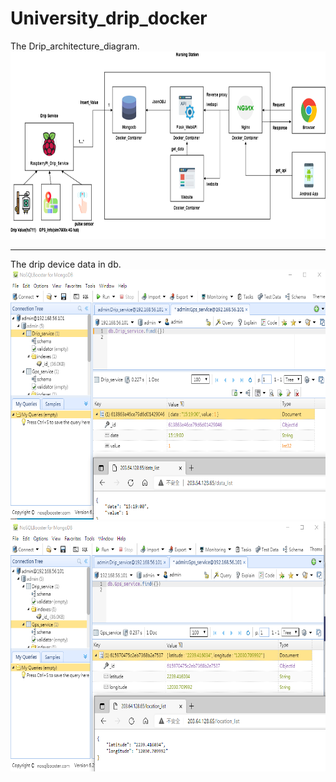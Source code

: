 # University_drip_docker

The Drip_architecture_diagram.<br/>
<img src="ReadmeImage/Drip_architecture_diagram.png" width="700" height="300" alt="0"/>

---
The drip device data in db.
<img src="ReadmeImage/data1.PNG" width="700" height="400" alt="0"/>
<img src="ReadmeImage/data2.PNG" width="700" height="400" alt="0"/>

